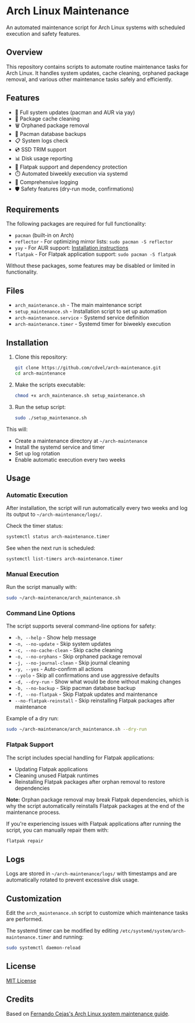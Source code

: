# Arch Linux Maintenance

An automated maintenance script for Arch Linux systems with scheduled execution and safety features.

## Overview

This repository contains scripts to automate routine maintenance tasks for Arch Linux. It handles system updates, cache cleaning, orphaned package removal, and various other maintenance tasks safely and efficiently.

## Features

- 🔄 Full system updates (pacman and AUR via yay)
- 🧹 Package cache cleaning
- 🗑️ Orphaned package removal
- 💾 Pacman database backups
- 📋 System logs check
- 💿 SSD TRIM support
- 📊 Disk usage reporting
- 📱 Flatpak support and dependency protection
- ⏱️ Automated biweekly execution via systemd
- 📝 Comprehensive logging
- 🛡️ Safety features (dry-run mode, confirmations)

## Requirements

The following packages are required for full functionality:

- `pacman` (built-in on Arch)
- `reflector` - For optimizing mirror lists: `sudo pacman -S reflector`
- `yay` - For AUR support: [Installation instructions](https://github.com/Jguer/yay#installation)
- `flatpak` - For Flatpak application support: `sudo pacman -S flatpak`

Without these packages, some features may be disabled or limited in functionality.

## Files

- `arch_maintenance.sh` - The main maintenance script
- `setup_maintenance.sh` - Installation script to set up automation
- `arch-maintenance.service` - Systemd service definition
- `arch-maintenance.timer` - Systemd timer for biweekly execution

## Installation

1. Clone this repository:
   ```bash
   git clone https://github.com/cdvel/arch-maintenance.git
   cd arch-maintenance
   ```

2. Make the scripts executable:
   ```bash
   chmod +x arch_maintenance.sh setup_maintenance.sh
   ```

3. Run the setup script:
   ```bash
   sudo ./setup_maintenance.sh
   ```

This will:
- Create a maintenance directory at `~/arch-maintenance`
- Install the systemd service and timer
- Set up log rotation
- Enable automatic execution every two weeks

## Usage

### Automatic Execution

After installation, the script will run automatically every two weeks and log its output to `~/arch-maintenance/logs/`.

Check the timer status:
```bash
systemctl status arch-maintenance.timer
```

See when the next run is scheduled:
```bash
systemctl list-timers arch-maintenance.timer
```

### Manual Execution

Run the script manually with:
```bash
sudo ~/arch-maintenance/arch_maintenance.sh
```

### Command Line Options

The script supports several command-line options for safety:

- `-h, --help` - Show help message
- `-n, --no-update` - Skip system updates
- `-c, --no-cache-clean` - Skip cache cleaning
- `-o, --no-orphans` - Skip orphaned package removal
- `-j, --no-journal-clean` - Skip journal cleaning
- `-y, --yes` - Auto-confirm all actions
- `--yolo` - Skip all confirmations and use aggressive defaults
- `-d, --dry-run` - Show what would be done without making changes
- `-b, --no-backup` - Skip pacman database backup
- `-f, --no-flatpak` - Skip Flatpak updates and maintenance
- `--no-flatpak-reinstall` - Skip reinstalling Flatpak packages after maintenance

Example of a dry run:
```bash
sudo ~/arch-maintenance/arch_maintenance.sh --dry-run
```

### Flatpak Support

The script includes special handling for Flatpak applications:

- Updating Flatpak applications
- Cleaning unused Flatpak runtimes
- Reinstalling Flatpak packages after orphan removal to restore dependencies

**Note:** Orphan package removal may break Flatpak dependencies, which is why the script automatically reinstalls Flatpak packages at the end of the maintenance process.

If you're experiencing issues with Flatpak applications after running the script, you can manually repair them with:
```bash
flatpak repair
```

## Logs

Logs are stored in `~/arch-maintenance/logs/` with timestamps and are automatically rotated to prevent excessive disk usage.

## Customization

Edit the `arch_maintenance.sh` script to customize which maintenance tasks are performed.

The systemd timer can be modified by editing `/etc/systemd/system/arch-maintenance.timer` and running:
```bash
sudo systemctl daemon-reload
```

## License

[MIT License](LICENSE)

## Credits

Based on [Fernando Cejas's Arch Linux system maintenance guide](https://fernandocejas.com/blog/engineering/2022-03-30-arch-linux-system-maintance/).
